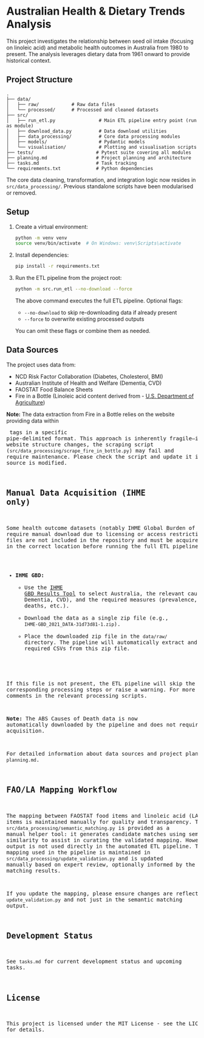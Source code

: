 # Australian Health & Dietary Trends Analysis

This project investigates the relationship between seed oil intake (focusing on linoleic acid) and metabolic health outcomes in Australia from 1980 to present. The analysis leverages dietary data from 1961 onward to provide historical context.

## Project Structure

```
.
├── data/
│   ├── raw/            # Raw data files
│   └── processed/      # Processed and cleaned datasets
├── src/
│   ├── run_etl.py                # Main ETL pipeline entry point (run as module)
│   ├── download_data.py          # Data download utilities
│   ├── data_processing/          # Core data processing modules
│   ├── models/                   # Pydantic models
│   └── visualisation/            # Plotting and visualisation scripts
├── tests/                       # Pytest suite covering all modules
├── planning.md                  # Project planning and architecture
├── tasks.md                     # Task tracking
└── requirements.txt             # Python dependencies
```

The core data cleaning, transformation, and integration logic now resides in `src/data_processing/`. Previous standalone scripts have been modularised or removed.

## Setup

1. Create a virtual environment:

   ```bash
   python -m venv venv
   source venv/bin/activate  # On Windows: venv\Scripts\activate
   ```
2. Install dependencies:

   ```bash
   pip install -r requirements.txt
   ```
3. Run the ETL pipeline from the project root:

   ```bash
   python -m src.run_etl --no-download --force
   ```

   The above command executes the full ETL pipeline. Optional flags:

   - `--no-download` to skip re-downloading data if already present
   - `--force` to overwrite existing processed outputs

   You can omit these flags or combine them as needed.

## Data Sources

The project uses data from:

- NCD Risk Factor Collaboration (Diabetes, Cholesterol, BMI)
- Australian Institute of Health and Welfare (Dementia, CVD)
- FAOSTAT Food Balance Sheets
- Fire in a Bottle (Linoleic acid content derived from - [U.S. Department of Agriculture](https://www.usda.gov/))

**Note:** The data extraction from Fire in a Bottle relies on the website providing data within <pre> tags in a specific pipe-delimited format. This approach is inherently fragile—if the website structure changes, the scraping script (`src/data_processing/scrape_fire_in_bottle.py`) may fail and require maintenance. Please check the script and update it if the data source is modified.

## Manual Data Acquisition (IHME only)

Some health outcome datasets (notably IHME Global Burden of Disease) require manual download due to licensing or access restrictions. These files are not included in the repository and must be acquired and placed in the correct location before running the full ETL pipeline.

- **IHME GBD:**
  - Use the [IHME GBD Results Tool](https://vizhub.healthdata.org/gbd-results/) to select Australia, the relevant causes (e.g., Dementia, CVD), and the required measures (prevalence, incidence, deaths, etc.).
  - Download the data as a single zip file (e.g., `IHME-GBD_2021_DATA-31d73d81-1.zip`).
  - Place the downloaded zip file in the `data/raw/` directory. The pipeline will automatically extract and process the required CSVs from this zip file.

If this file is not present, the ETL pipeline will skip the corresponding processing steps or raise a warning. For more details, see comments in the relevant processing scripts.

**Note:** The ABS Causes of Death data is now automatically downloaded by the pipeline and does not require manual acquisition.

For detailed information about data sources and project planning, see `planning.md`.

## FAO/LA Mapping Workflow

The mapping between FAOSTAT food items and linoleic acid (LA) content items is maintained manually for quality and transparency. The script `src/data_processing/semantic_matching.py` is provided as a manual helper tool: it generates candidate matches using semantic similarity to assist in curating the validated mapping. However, its output is not used directly in the automated ETL pipeline. The final mapping used in the pipeline is maintained in `src/data_processing/update_validation.py` and is updated manually based on expert review, optionally informed by the semantic matching results.

If you update the mapping, please ensure changes are reflected in `update_validation.py` and not just in the semantic matching output.

## Development Status

See `tasks.md` for current development status and upcoming tasks.

## License

This project is licensed under the MIT License - see the LICENSE file for details.
